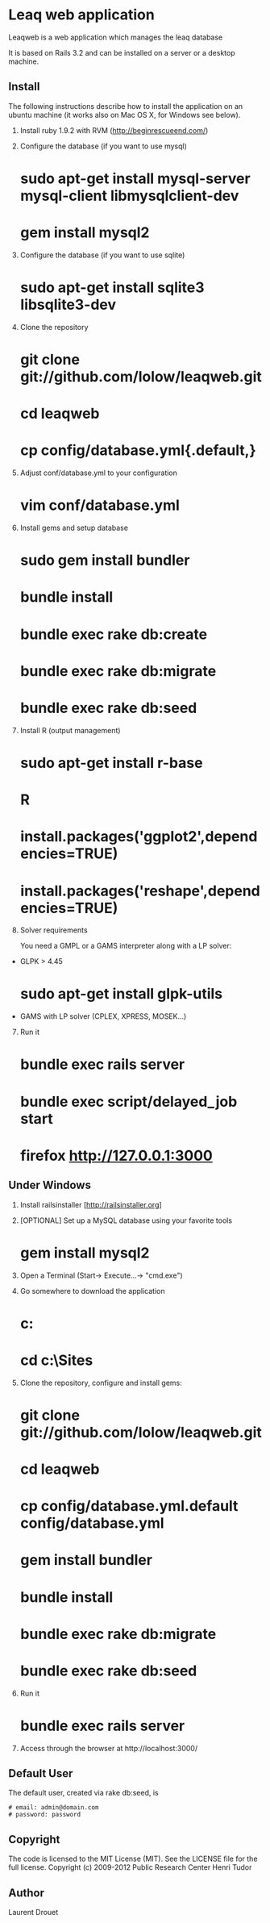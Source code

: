 Leaq web application
====================

Leaqweb is a web application which manages the leaq database

It is based on Rails 3.2 and can be installed on a server or a desktop machine.

Install
-------

The following instructions describe how to install the application 
on an ubuntu machine (it works also on Mac OS X, for Windows see below).

1) Install ruby 1.9.2 with RVM (http://beginrescueend.com/)

2) Configure the database (if you want to use mysql)

    # sudo apt-get install mysql-server mysql-client libmysqlclient-dev
    # gem install mysql2

3) Configure the database (if you want to use sqlite)

    # sudo apt-get install sqlite3 libsqlite3-dev

4) Clone the repository

    # git clone git://github.com/lolow/leaqweb.git
    # cd leaqweb
    # cp config/database.yml{.default,}

5) Adjust conf/database.yml to your configuration

    # vim conf/database.yml

6) Install gems and setup database

    # sudo gem install bundler
    # bundle install
    # bundle exec rake db:create
    # bundle exec rake db:migrate
    # bundle exec rake db:seed

5) Install R (output management)

    # sudo apt-get install r-base
    # R
    # install.packages('ggplot2',dependencies=TRUE)
    # install.packages('reshape',dependencies=TRUE)

6) Solver requirements

   You need a GMPL or a GAMS interpreter along with a LP solver:

* GLPK > 4.45

   # sudo apt-get install glpk-utils

* GAMS with LP solver (CPLEX, XPRESS, MOSEK...)

7) Run it
  
    # bundle exec rails server
    # bundle exec script/delayed_job start
    # firefox http://127.0.0.1:3000


Under Windows
-------------

1) Install railsinstaller [http://railsinstaller.org]

2) [OPTIONAL] Set up a MySQL database using your favorite tools

    # gem install mysql2

3) Open a Terminal (Start-> Execute...-> "cmd.exe")

4) Go somewhere to download the application

    # c:
    # cd c:\Sites

5) Clone the repository, configure and install gems:

    # git clone git://github.com/lolow/leaqweb.git
    # cd leaqweb
    # cp config/database.yml.default config/database.yml
    # gem install bundler
    # bundle install 
    # bundle exec rake db:migrate
    # bundle exec rake db:seed

8) Run it
 
    # bundle exec rails server

9) Access through the browser at http://localhost:3000/

Default User
------------

The default user, created via rake db:seed, is

    # email: admin@domain.com
    # password: password

Copyright
---------

The code is licensed to the MIT License (MIT). See the LICENSE file for the full license.
Copyright (c) 2009-2012 Public Research Center Henri Tudor

Author
------

Laurent Drouet <ldrouet at gmail dot com>

